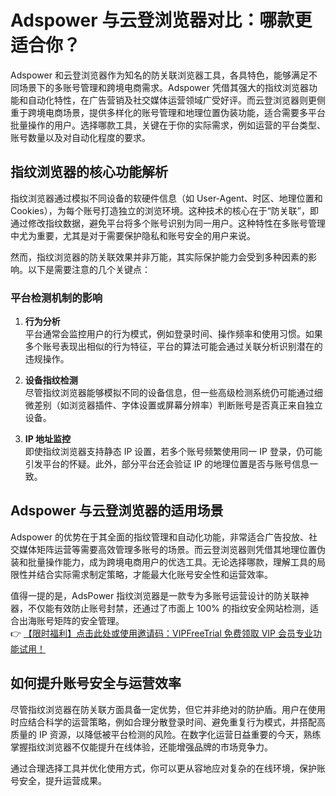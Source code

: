 # Adspower 与云登浏览器对比：哪款更适合你？

Adspower 和云登浏览器作为知名的防关联浏览器工具，各具特色，能够满足不同场景下的多账号管理和跨境电商需求。Adspower 凭借其强大的指纹浏览器功能和自动化特性，在广告营销及社交媒体运营领域广受好评。而云登浏览器则更侧重于跨境电商场景，提供多样化的账号管理和地理位置伪装功能，适合需要多平台批量操作的用户。选择哪款工具，关键在于你的实际需求，例如运营的平台类型、账号数量以及对自动化程度的要求。

## 指纹浏览器的核心功能解析

指纹浏览器通过模拟不同设备的软硬件信息（如 User-Agent、时区、地理位置和 Cookies），为每个账号打造独立的浏览环境。这种技术的核心在于“防关联”，即通过修改指纹数据，避免平台将多个账号识别为同一用户。这种特性在多账号管理中尤为重要，尤其是对于需要保护隐私和账号安全的用户来说。

然而，指纹浏览器的防关联效果并非万能，其实际保护能力会受到多种因素的影响。以下是需要注意的几个关键点：

### 平台检测机制的影响

1. **行为分析**  
   平台通常会监控用户的行为模式，例如登录时间、操作频率和使用习惯。如果多个账号表现出相似的行为特征，平台的算法可能会通过关联分析识别潜在的违规操作。

2. **设备指纹检测**  
   尽管指纹浏览器能够模拟不同的设备信息，但一些高级检测系统仍可能通过细微差别（如浏览器插件、字体设置或屏幕分辨率）判断账号是否真正来自独立设备。

3. **IP 地址监控**  
   即使指纹浏览器支持静态 IP 设置，若多个账号频繁使用同一 IP 登录，仍可能引发平台的怀疑。此外，部分平台还会验证 IP 的地理位置是否与账号信息一致。

## Adspower 与云登浏览器的适用场景

Adspower 的优势在于其全面的指纹管理和自动化功能，非常适合广告投放、社交媒体矩阵运营等需要高效管理多账号的场景。而云登浏览器则凭借其地理位置伪装和批量操作能力，成为跨境电商用户的优选工具。无论选择哪款，理解工具的局限性并结合实际需求制定策略，才能最大化账号安全性和运营效率。

值得一提的是，AdsPower 指纹浏览器是一款专为多账号运营设计的防关联神器，不仅能有效防止账号封禁，还通过了市面上 100% 的指纹安全网站检测，适合出海账号矩阵的安全管理。  
👉 [【限时福利】点击此处或使用邀请码：VIPFreeTrial 免费领取 VIP 会员专业功能试用！](https://bit.ly/adspower_free)

## 如何提升账号安全与运营效率

尽管指纹浏览器在防关联方面具备一定优势，但它并非绝对的防护盾。用户在使用时应结合科学的运营策略，例如合理分散登录时间、避免重复行为模式，并搭配高质量的 IP 资源，以降低被平台检测的风险。在数字化运营日益重要的今天，熟练掌握指纹浏览器不仅能提升在线体验，还能增强品牌的市场竞争力。

通过合理选择工具并优化使用方式，你可以更从容地应对复杂的在线环境，保护账号安全，提升运营成果。